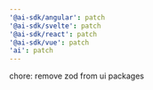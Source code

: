 ```yaml
---
'@ai-sdk/angular': patch
'@ai-sdk/svelte': patch
'@ai-sdk/react': patch
'@ai-sdk/vue': patch
'ai': patch
---
```


chore: remove zod from ui packages
